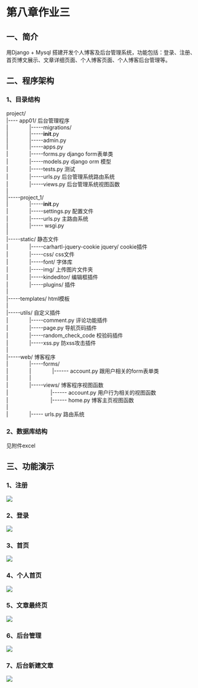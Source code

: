 # 第八章作业三

## 一、简介

用Django + Mysql 搭建开发个人博客及后台管理系统，功能包括：登录、注册、首页博文展示、文章详细页面、个人博客页面、个人博客后台管理等。

## 二、程序架构

### 1、目录结构

project/  
|---- app01/ 后台管理程序  
|&emsp;&emsp;&emsp;&emsp;|-----migrations/  
|&emsp;&emsp;&emsp;&emsp;|-----__init__.py  
|&emsp;&emsp;&emsp;&emsp;|-----admin.py  
|&emsp;&emsp;&emsp;&emsp;|-----apps.py  
|&emsp;&emsp;&emsp;&emsp;|-----forms.py django form表单类  
|&emsp;&emsp;&emsp;&emsp;|-----models.py django orm 模型  
|&emsp;&emsp;&emsp;&emsp;|-----tests.py 测试  
|&emsp;&emsp;&emsp;&emsp;|-----urls.py 后台管理系统路由系统  
|&emsp;&emsp;&emsp;&emsp;|-----views.py 后台管理系统视图函数  
|  
|-----project_1/  
|&emsp;&emsp;&emsp;&emsp;|-----__init__.py  
|&emsp;&emsp;&emsp;&emsp;|-----settings.py 配置文件  
|&emsp;&emsp;&emsp;&emsp;|-----urls.py  主路由系统  
|&emsp;&emsp;&emsp;&emsp;|----- wsgi.py  
|  
|-----static/ 静态文件  
|&emsp;&emsp;&emsp;&emsp;|-----carhartl-jquery-cookie jquery/      cookie插件  
|&emsp;&emsp;&emsp;&emsp;|-----css/  css文件  
|&emsp;&emsp;&emsp;&emsp;|-----font/  字体库  
|&emsp;&emsp;&emsp;&emsp;|-----img/ 上传图片文件夹  
|&emsp;&emsp;&emsp;&emsp;|-----kindeditor/ 编辑框插件  
|&emsp;&emsp;&emsp;&emsp;|-----plugins/ 插件    
|                         
|-----templates/ html模板  
|   
|-----utils/ 自定义插件    
|&emsp;&emsp;&emsp;&emsp;|-----comment.py 评论功能插件  
|&emsp;&emsp;&emsp;&emsp;|-----page.py 导航页码插件  
|&emsp;&emsp;&emsp;&emsp;|-----random_check_code 校验码插件  
|&emsp;&emsp;&emsp;&emsp;|-----xss.py  防xss攻击插件  
|             
|-----web/  博客程序  
|&emsp;&emsp;&emsp;&emsp;|-----forms/  
|&emsp;&emsp;&emsp;&emsp;|&emsp;&emsp;&emsp;&emsp;|------ account.py 跟用户相关的form表单类  
|&emsp;&emsp;&emsp;&emsp;|&emsp;&emsp;&emsp;&emsp;  
|&emsp;&emsp;&emsp;&emsp;|-----views/ 博客程序视图函数  
|&emsp;&emsp;&emsp;&emsp;&emsp;&emsp;&emsp;&emsp;|------ account.py 用户行为相关的视图函数  
|&emsp;&emsp;&emsp;&emsp;&emsp;&emsp;&emsp;&emsp;|------ home.py  博客主页视图函数      
|           
|&emsp;&emsp;&emsp;&emsp;|----- urls.py 路由系统  

### 2、数据库结构

见附件excel

## 三、功能演示

### 1、注册

![](https://github.com/MMingLeung/Markdown-Picture/blob/master/blog/1.png?raw=true)

### 2、登录

![](https://github.com/MMingLeung/Markdown-Picture/blob/master/blog/2.png?raw=true)

### 3、首页

![](https://github.com/MMingLeung/Markdown-Picture/blob/master/blog/3.png?raw=true)

### 4、个人首页

![](https://github.com/MMingLeung/Markdown-Picture/blob/master/blog/5.png?raw=true)

### 5、文章最终页

![](https://github.com/MMingLeung/Markdown-Picture/blob/master/blog/6.png?raw=true)

### 6、后台管理

![](https://github.com/MMingLeung/Markdown-Picture/blob/master/blog/7.png?raw=true)

### 7、后台新建文章

![](https://github.com/MMingLeung/Markdown-Picture/blob/master/blog/8.png?raw=true)